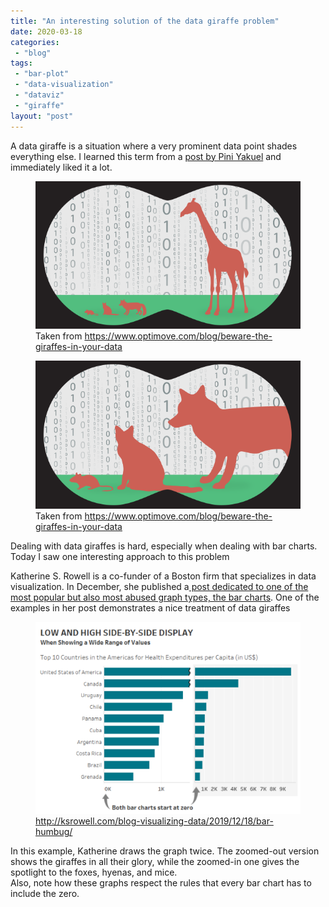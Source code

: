 ```yaml
---
title: "An interesting solution of the data giraffe problem"
date: 2020-03-18
categories: 
 - "blog"
tags: 
 - "bar-plot"
 - "data-visualization"
 - "dataviz"
 - "giraffe"
layout: "post"
---
```


<!-- wp:paragraph -->
A data giraffe is a situation where a very prominent data point shades everything else. I learned this term from a [post by Pini Yakuel](https://www.optimove.com/blog/beware-the-giraffes-in-your-data) and immediately liked it a lot.


<!-- /wp:paragraph -->

<!-- wp:image -->
<figure class="wp-block-image"><img src="/assets/img/2020/03/null-7.png" alt="" title=""><figcaption>Taken from <a href="https://www.optimove.com/blog/beware-the-giraffes-in-your-data">https://www.optimove.com/blog/beware-the-giraffes-in-your-data</a></figcaption></figure>
<!-- /wp:image -->

<!-- wp:image -->
<figure class="wp-block-image"><img src="/assets/img/2020/03/null-8.png" alt="" title=""><figcaption>Taken from <a href="https://www.optimove.com/blog/beware-the-giraffes-in-your-data">https://www.optimove.com/blog/beware-the-giraffes-in-your-data</a></figcaption></figure>
<!-- /wp:image -->

<!-- wp:paragraph -->
Dealing with data giraffes is hard, especially when dealing with bar charts. Today I saw one interesting approach to this problem


<!-- /wp:paragraph -->

<!-- wp:paragraph -->
Katherine S. Rowell is a co-funder of a Boston firm that specializes in data visualization. In December, she published a[ post dedicated to one of the most popular but also most abused graph types, the bar charts](http://ksrowell.com/blog-visualizing-data/2019/12/18/bar-humbug/). One of the examples in her post demonstrates a nice treatment of data giraffes


<!-- /wp:paragraph -->

<!-- wp:image -->
<figure class="wp-block-image"><img src="/assets/img/2020/03/null-9.png" alt="" title=""><figcaption><a href="http://ksrowell.com/blog-visualizing-data/2019/12/18/bar-humbug/">http://ksrowell.com/blog-visualizing-data/2019/12/18/bar-humbug/</a></figcaption></figure>
<!-- /wp:image -->

<!-- wp:paragraph -->
In this example, Katherine draws the graph twice. The zoomed-out version shows the giraffes in all their glory, while the zoomed-in one gives the spotlight to the foxes, hyenas, and mice.<br>Also, note how these graphs respect the rules that every bar chart has to include the zero.


<!-- /wp:paragraph -->
